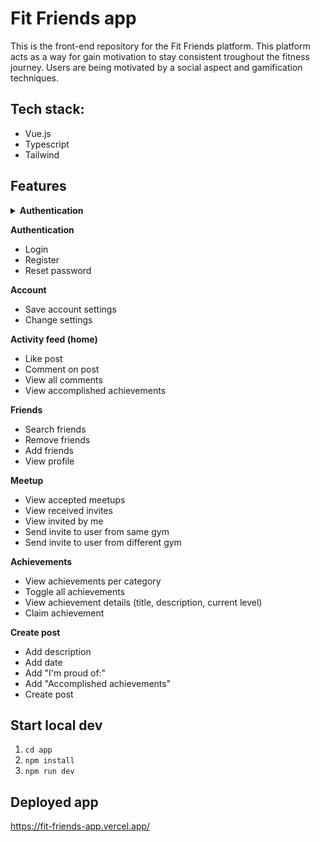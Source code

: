 # Fit Friends app

This is the front-end repository for the Fit Friends platform. This platform acts as a way for gain motivation to stay consistent troughout the fitness journey.
Users are being motivated by a social aspect and gamification techniques.

## Tech stack:

- Vue.js
- Typescript
- Tailwind

##  Features

<details>
<summary><strong>Authentication</strong></summary>

- Login
- Register
- Reset password

</details>



**Authentication**
- Login
- Register
- Reset password

**Account**
- Save account settings
- Change settings

**Activity feed (home)**
- Like post
- Comment on post
- View all comments
- View accomplished achievements

**Friends**
- Search friends
- Remove friends
- Add friends
- View profile

**Meetup**
- View accepted meetups
- View received invites
- View invited by me
- Send invite to user from same gym
- Send invite to user from different gym

**Achievements**
- View achievements per category
- Toggle all achievements
- View achievement details (title, description, current level)
- Claim achievement

**Create post** 
- Add description
- Add date
- Add "I'm proud of:"
- Add "Accomplished achievements"
- Create post

## Start local dev
1. `cd app`
2. `npm install`
3. `npm run dev`

## Deployed app
https://fit-friends-app.vercel.app/
